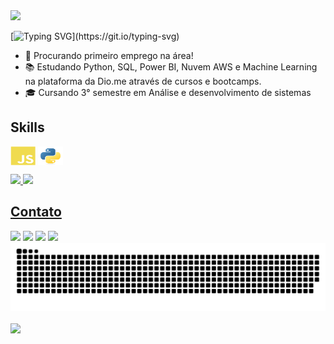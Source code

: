   <img src="https://capsule-render.vercel.app/api?type=waving&color=0B173B&height=270&section=header&fontAlignY=35&text=Matheus%20Neves&desc=Cientista%20de%20Dados!💻&fontColor=1E90FF#gh-dark-mode-only" />
</a>
  
<img align="right" alt="" height="300px" src="./me.png">

[![Typing SVG](https://readme-typing-svg.demolab.com?font=Fira+Code&weight=600&size=25&pause=1000&color=1E90FF&random=false&width=435&height=40&lines=Ol%C3%A1%2C+eu+sou+Matheus+Neves!)](https://git.io/typing-svg)


- 🔎 Procurando primeiro emprego na área! 
- 📚 Estudando Python, SQL, Power BI, Nuvem AWS e Machine Learning na plataforma da Dio.me através de cursos e bootcamps.
- 🎓 Cursando 3° semestre em Análise e desenvolvimento de sistemas


## <b>Skills</b>


  <img align="center" alt="Matheus" height="30" width="40" src="https://raw.githubusercontent.com/devicons/devicon/master/icons/javascript/javascript-plain.svg"> <img align="center" alt="Matheus-Python" height="30" width="40" src="https://raw.githubusercontent.com/devicons/devicon/master/icons/python/python-original.svg"> 

<div>
  <a href="https://github.com/OtavioCanedo">
  <img height="167em" src="https://github-readme-stats.vercel.app/api?username=Matheusnevesds&show_icons=true&theme=algolia&include_all_commits=true&count_private=true" />
  <img height="167em" src="https://github-readme-stats.vercel.app/api/top-langs/?username=Matheusnevesds&layout=compact&langs_count=16&theme=algolia" />
</div>

## Contato
  
<div>
    <a href="https://drive.google.com/file/d/1tB2g2cc1kJbvy-BUZiOCuv9WV5E0q4Oq/view?usp=sharing" target="_blank"><img height="28em" src="https://img.shields.io/badge/-Curriculo-%0101DFB5?style=for-the-badge&logo=curriculo&logoColor=white" target="_blank"></a>
  <a href="https://www.linkedin.com/in/matheus-neves-da-silva-30333023a/" target="_blank"><img src="https://img.shields.io/badge/-LinkedIn-%230077B5?style=for-the-badge&logo=linkedin&logoColor=white" target="_blank"></a> 
  <a href = "mailto:matheusndsdev@gmail.com"><img src="https://img.shields.io/badge/-Gmail-%23333?style=for-the-badge&logo=gmail&logoColor=white" target="_blank"></a>
  <a href="https://instagram.com/neves_83" target="_blank"><img src="https://img.shields.io/badge/-Instagram-%23E4405F?style=for-the-badge&logo=instagram&logoColor=white" target="_blank"></a>
</div>

<picture>
  <source media="(prefers-color-scheme: dark)" srcset="https://raw.githubusercontent.com/mari4souza/mari4souza/output/github-contribution-grid-snake-dark.svg">
  <source media="(prefers-color-scheme: light)" srcset="https://raw.githubusercontent.com/mari4souza/mari4souza/output/github-contribution-grid-snake.svg">
  <img alt="github contribution grid snake animation" src="https://raw.githubusercontent.com/mari4souza/mari4souza/output/github-contribution-grid-snake.svg">
</picture>
<br><br>

  <img src="https://capsule-render.vercel.app/api?type=waving&color=0B173B&height=200&section=footer" />
</a>





